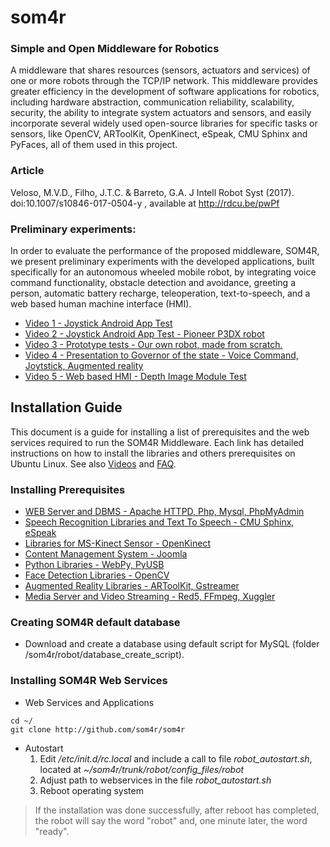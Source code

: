 # som4r
### Simple and Open Middleware for Robotics

A middleware that shares resources (sensors, actuators and services) of one or more robots through the TCP/IP network. This middleware provides greater efficiency in the development of software applications for robotics, including hardware abstraction, communication reliability, scalability, security, the ability to integrate system actuators and sensors, and easily incorporate several widely used open-source libraries for specific tasks or sensors, like OpenCV, ARToolKit, OpenKinect, eSpeak, CMU Sphinx and PyFaces, all of them used in this project.

### Article

Veloso, M.V.D., Filho, J.T.C. & Barreto, G.A. J Intell Robot Syst (2017). doi:10.1007/s10846-017-0504-y , available at http://rdcu.be/pwPf

### Preliminary experiments:

In order to evaluate the performance of the proposed middleware, SOM4R, we present preliminary experiments with the developed applications, built specifically for an autonomous wheeled mobile robot, by integrating voice command functionality, obstacle detection and avoidance, greeting a person, automatic battery recharge, teleoperation, text-to-speech, and a web based human machine interface (HMI).

 * [Video 1 - Joystick Android App Test](https://www.youtube.com/watch?v=G2iMuNAkWkE)
 * [Video 2 - Joystick Android App Test - Pioneer P3DX robot](https://www.youtube.com/watch?v=bSoOqbzGmYQ)
 * [Video 3 - Prototype tests - Our own robot, made from scratch.](https://www.youtube.com/watch?v=vqF8QrWX6LU)
 * [Video 4 - Presentation to Governor of the state - Voice Command, Joytstick, Augmented reality](https://www.youtube.com/watch?v=InUTArXFyMc)
 * [Video 5 - Web based HMI - Depth Image Module Test](https://www.youtube.com/watch?v=CSv3zVnXd0k)


## Installation Guide

This document is a guide for installing a list of prerequisites and the web services required to run the SOM4R Middleware. Each link has detailed instructions on how to install the libraries and others prerequisites on Ubuntu Linux. See also [Videos](https://github.com/som4r/som4r/blob/master/wiki/videos.md) and [FAQ](https://github.com/som4r/som4r/blob/master/wiki/faq.md).

### Installing Prerequisites

  * [WEB Server and DBMS - Apache HTTPD, Php, Mysql, PhpMyAdmin](https://github.com/som4r/som4r/blob/master/wiki/installapachephpmysql.md)
  * [Speech Recognition Libraries and Text To Speech - CMU Sphinx, eSpeak](https://github.com/som4r/som4r/blob/master/wiki/installespeaksphinx.md)
  * [Libraries for MS-Kinect Sensor - OpenKinect](https://github.com/som4r/som4r/blob/master/wiki/installopenkinect.md)
  * [Content Management System - Joomla](https://github.com/som4r/som4r/blob/master/wiki/installjoomla.md)
  * [Python Libraries - WebPy, PyUSB](https://github.com/som4r/som4r/blob/master/wiki/installpythonlibraries.md)
  * [Face Detection Libraries - OpenCV](https://github.com/som4r/som4r/blob/master/wiki/installopencv.md)
  * [Augmented Reality Libraries - ARToolKit, Gstreamer](https://github.com/som4r/som4r/blob/master/wiki/installartoolkit.md)
  * [Media Server and Video Streaming  - Red5, FFmpeg, Xuggler](https://github.com/som4r/som4r/blob/master/wiki/installred5ffmpeg.md)


### Creating SOM4R default database

  * Download and create a database using default script for MySQL (folder /som4r/robot/database_create_script).

### Installing SOM4R Web Services

  * Web Services and Applications
```
cd ~/
git clone http://github.com/som4r/som4r
```
  * Autostart
    1. Edit _/etc/init.d/rc.local_ and include a call to file _robot\_autostart.sh_, located at _~/som4r/trunk/robot/config\_files/robot_
    1. Adjust path to webservices in the file _robot\_autostart.sh_
    1. Reboot operating system
> If the installation was done successfully, after reboot has completed, the robot will say the word "robot" and, one minute later, the word "ready".
